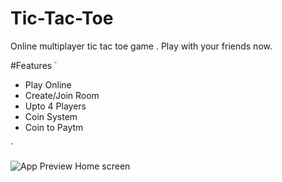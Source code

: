# Tic-Tac-Toe 
Online multiplayer tic tac toe game . Play with your friends now.

#Features
`<ul>
<li>Play Online</li>
<li>Create/Join Room</li>
<li>Upto 4 Players</li>
<li>Coin System</li>
<li>Coin to Paytm</li>
</ul>`

</br>

![App Preview Home screen](https://firebasestorage.googleapis.com/v0/b/stora-5c1e1.appspot.com/o/github%2FScreenshot%20(29).png?alt=media&token=85f17426-0e61-4826-853d-1bcd818659eb)


